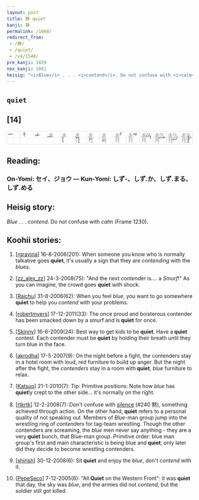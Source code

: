 ```yaml
---
layout: post
title: 静 quiet
kanji: 静
permalink: /1660/
redirect_from:
 - /静/
 - /quiet/
 - /v4/1540/
pre_kanji: 1659
nex_kanji: 1661
heisig: "<i>Blue</i> . . . <i>contend</i>. Do not confuse with <i>calm</i> (Frame 1230)."
---
```


## `quiet`

## [14]

<div class="stroke"><img src="../images/E99D99.png" /></div>

## Reading:

### On-Yomi: セイ、ジョウ &mdash; Kun-Yomi: しず-、しず.か、しず.まる、しず.める

## Heisig story:

<i>Blue</i> . . . <i>contend</i>. Do not confuse with <i>calm</i> (Frame 1230).

## Koohii stories:

1) [<a href="http://kanji.koohii.com/profile/rgravina">rgravina</a>] 16-8-2006(201): When someone you know who is normally talkative goes<strong> quiet</strong>, it&#039;s usually a sign that they are <em>contending</em> with the <em>blues</em>.

2) [<a href="http://kanji.koohii.com/profile/zz_alex_zz">zz_alex_zz</a>] 24-3-2008(75): &quot;And the next <em>contend</em>er is.... a <em>Smurf</em>!&quot; As you can imagine, the crowd goes <strong>quiet</strong> with shock.

3) [<a href="http://kanji.koohii.com/profile/Raichu">Raichu</a>] 31-8-2006(62): When you feel <em>blue</em>, you want to go somewhere<strong> quiet</strong> to help you <em>contend</em> with your problems.

4) [<a href="http://kanji.koohii.com/profile/robertmyers">robertmyers</a>] 17-12-2011(33): The once proud and boisterous contender has been smacked down by a smurf and is<strong> quiet</strong> for once.

5) [<a href="http://kanji.koohii.com/profile/Skinny">Skinny</a>] 16-6-2009(24): Best way to get kids to be<strong> quiet</strong>. Have a<strong> quiet</strong> contest. Each contender must be<strong> quiet</strong> by holding their breath until they turn blue in the face.

6) [<a href="http://kanji.koohii.com/profile/akrodha">akrodha</a>] 17-5-2007(9): On the night before a fight, the contenders stay in a hotel room with loud, red furniture to build up anger. But the night after the fight, the <em>contenders</em> stay in a room with<strong> quiet</strong>, <em>blue</em> furniture to relax.

7) [<a href="http://kanji.koohii.com/profile/Katsuo">Katsuo</a>] 21-1-2010(7): Tip: Primitive positions: Note how <em>blue</em> has<strong> quiet</strong>ly crept to the other side... it&#039;s normally on the right.

8) [<a href="http://kanji.koohii.com/profile/rtkrtk">rtkrtk</a>] 12-2-2008(7): Don&#039;t confuse with <a href="../240">silence</a> (#240 黙), something achieved through action. On the other hand,<strong> quiet</strong> refers to a personal quality of not speaking out. Members of <em>Blue</em>-man group jump into the wrestling ring of <em>contend</em>ers for tag-team wrestling. Though the other contenders are screaming, the <em>blue</em> men never say anything - they are a very<strong> quiet</strong> bunch, that Blue-man group. Primitive order: blue man group&#039;s first and main characteristic is being blue and<strong> quiet</strong>; only later did they decide to become wrestling contenders.

9) [<a href="http://kanji.koohii.com/profile/shirish">shirish</a>] 30-12-2008(6): Sit<strong> quiet</strong> and enjoy the <em>blue</em>, don&#039;t <em>contend</em> with it.

10) [<a href="http://kanji.koohii.com/profile/PepeSeco">PepeSeco</a>] 7-12-2005(6): &quot;All<strong> Quiet</strong> on the Western Front&quot;: it was<strong> quiet</strong> that day, the sky was <em>blue</em>, and the armies did not <em>contend</em>, but the soldier still got killed.

